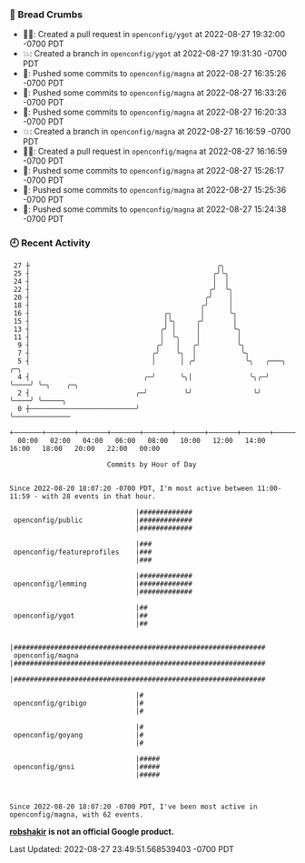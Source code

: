 ### 🍞 Bread Crumbs

 * ✍🏼: Created a pull request in `openconfig/ygot` at 2022-08-27 19:32:00 -0700 PDT
 * 💥: Created a branch in `openconfig/ygot` at 2022-08-27 19:31:30 -0700 PDT
 * 🚢: Pushed some commits to `openconfig/magna` at 2022-08-27 16:35:26 -0700 PDT
 * 🚢: Pushed some commits to `openconfig/magna` at 2022-08-27 16:33:26 -0700 PDT
 * 🚢: Pushed some commits to `openconfig/magna` at 2022-08-27 16:20:33 -0700 PDT
 * 💥: Created a branch in `openconfig/magna` at 2022-08-27 16:16:59 -0700 PDT
 * ✍🏼: Created a pull request in `openconfig/magna` at 2022-08-27 16:16:59 -0700 PDT
 * 🚢: Pushed some commits to `openconfig/magna` at 2022-08-27 15:26:17 -0700 PDT
 * 🚢: Pushed some commits to `openconfig/magna` at 2022-08-27 15:25:36 -0700 PDT
 * 🚢: Pushed some commits to `openconfig/magna` at 2022-08-27 15:24:38 -0700 PDT

### 🕘 Recent Activity
```
 27 ┼                                              ╭╮
 25 ┤                                             ╭╯╰╮
 24 ┤                                             │  │
 22 ┤                                            ╭╯  ╰╮
 20 ┤                                           ╭╯    │
 18 ┤                                          ╭╯     │
 16 ┤                                 ╭╮       │      ╰╮
 15 ┤                                 │╰╮     ╭╯       │
 13 ┤                                ╭╯ │     │        ╰╮
 11 ┤                                │  ╰╮    │         │
  9 ┤                               ╭╯   │   ╭╯         ╰╮
  7 ┤                              ╭╯    ╰╮  │           ╰╮
  5 ┤                              │      │ ╭╯            ╰╮   ╭───╮    ╭─╮
  4 ┤                            ╭─╯      ╰╮│              ╰╮╭─╯   ╰────╯ ╰─╮    ╭─╮
  2 ┤                          ╭─╯         ╰╯               ╰╯              ╰────╯ ╰─────╮
  0 ┼──────────────────────────╯                                                         ╰──────────────
    +───────+───────+───────+───────+───────+───────+───────+───────+───────+───────+───────+───────+────
  00:00   02:00   04:00   06:00   08:00   10:00   12:00   14:00   16:00   18:00   20:00   22:00   00:00   

						Commits by Hour of Day


Since 2022-08-20 18:07:20 -0700 PDT, I'm most active between 11:00-11:59 - with 28 events in that hour.

```



```
                               |#############
 openconfig/public             |#############
                               |#############

                               |###
 openconfig/featureprofiles    |###
                               |###

                               |#############
 openconfig/lemming            |#############
                               |#############

                               |##
 openconfig/ygot               |##
                               |##

                               |##############################################################
 openconfig/magna              |##############################################################
                               |##############################################################

                               |#
 openconfig/gribigo            |#
                               |#

                               |#
 openconfig/goyang             |#
                               |#

                               |#####
 openconfig/gnsi               |#####
                               |#####



Since 2022-08-20 18:07:20 -0700 PDT, I've been most active in openconfig/magna, with 62 events.

```
**[robshakir](mailto:robjs@google.com) is not an official Google product.**  


Last Updated: 2022-08-27 23:49:51.568539403 -0700 PDT
